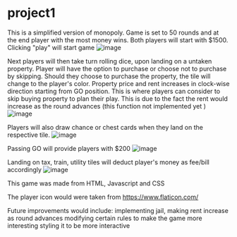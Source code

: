 # project1
This is a simplified version of monopoly. 
Game is set to 50 rounds and at the end player with the most money wins.
Both players will start with $1500.
Clicking "play" will start game 
![image](https://github.com/wenxuanli94/project1/assets/166817445/4d0a9f38-3892-45de-a1ca-16283a924e16)

Next players will then take turn rolling dice, upon landing on a untaken property. Player will have the option to purchase or choose not to purchase by skipping.
Should they choose to purchase the property, the tile will change to the player's color.
Property price and rent increases in clock-wise direction starting from GO position. This is where players can consider to skip buying property to plan their play.
This is due to the fact the rent would increase as the round advances (this function not implemented yet )
![image](https://github.com/wenxuanli94/project1/assets/166817445/d1527609-4e3e-4732-a7a3-538c88d3f77f)


Players will also draw chance or chest cards when they land on the respective tile. 
![image](https://github.com/wenxuanli94/project1/assets/166817445/c32da18f-ac88-4266-8a4b-8b051612d059)

Passing GO will provide players with $200 
![image](https://github.com/wenxuanli94/project1/assets/166817445/ffa21310-ae62-4173-a23a-e6bffd311387)

Landing on tax, train, utility tiles will deduct player's money as fee/bill accordingly 
![image](https://github.com/wenxuanli94/project1/assets/166817445/2458bf70-36f2-44a6-ab98-36256b92b8a8)

This game was made from
HTML, Javascript and CSS

The player icon would were taken from 
https://www.flaticon.com/

Future improvements would include:
implementing jail, making rent increase as round advances 
modifying certain rules to make the game more interesting
styling it to be more interactive
